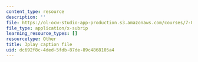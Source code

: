 ```yaml
---
content_type: resource
description: ''
file: https://ol-ocw-studio-app-production.s3.amazonaws.com/courses/7-01sc-fundamentals-of-biology-fall-2011/dc692f8c4ded5fdb87de89c4868105a4_YnF1b_Kqf88.vtt
file_type: application/x-subrip
learning_resource_types: []
resourcetype: Other
title: 3play caption file
uid: dc692f8c-4ded-5fdb-87de-89c4868105a4
---
```

